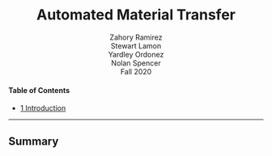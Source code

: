 <div align="center"> <h1> Automated Material Transfer </h1> 
 
 Zahory Ramirez <br/> Stewart Lamon <br/> Yardley Ordonez <br/> Nolan Spencer <br/> Fall 2020 </div>

#### Table of Contents
- [1 Introduction](#1-Introduction)

-----------------------------------------------------------------------------------------
## Summary 
